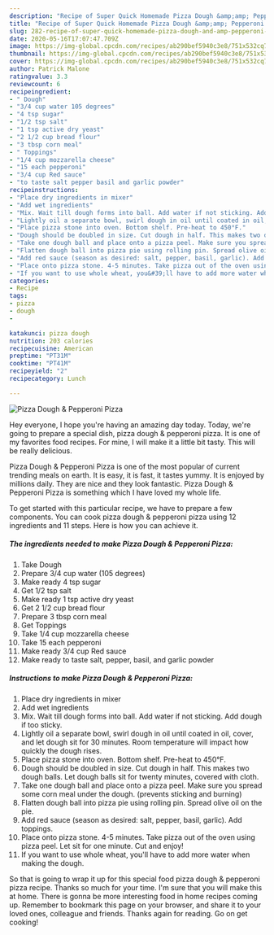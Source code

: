 ```yaml
---
description: "Recipe of Super Quick Homemade Pizza Dough &amp;amp; Pepperoni Pizza"
title: "Recipe of Super Quick Homemade Pizza Dough &amp;amp; Pepperoni Pizza"
slug: 282-recipe-of-super-quick-homemade-pizza-dough-and-amp-pepperoni-pizza
date: 2020-05-16T17:07:47.709Z
image: https://img-global.cpcdn.com/recipes/ab290bef5940c3e8/751x532cq70/pizza-dough-pepperoni-pizza-recipe-main-photo.jpg
thumbnail: https://img-global.cpcdn.com/recipes/ab290bef5940c3e8/751x532cq70/pizza-dough-pepperoni-pizza-recipe-main-photo.jpg
cover: https://img-global.cpcdn.com/recipes/ab290bef5940c3e8/751x532cq70/pizza-dough-pepperoni-pizza-recipe-main-photo.jpg
author: Patrick Malone
ratingvalue: 3.3
reviewcount: 6
recipeingredient:
- " Dough"
- "3/4 cup water 105 degrees"
- "4 tsp sugar"
- "1/2 tsp salt"
- "1 tsp active dry yeast"
- "2 1/2 cup bread flour"
- "3 tbsp corn meal"
- " Toppings"
- "1/4 cup mozzarella cheese"
- "15 each pepperoni"
- "3/4 cup Red sauce"
- "to taste salt pepper basil and garlic powder"
recipeinstructions:
- "Place dry ingredients in mixer"
- "Add wet ingredients"
- "Mix. Wait till dough forms into ball. Add water if not sticking. Add dough if too sticky."
- "Lightly oil a separate bowl, swirl dough in oil until coated in oil, cover, and let dough sit for 30 minutes. Room temperature will impact how quickly the dough rises."
- "Place pizza stone into oven. Bottom shelf. Pre-heat to 450°F."
- "Dough should be doubled in size. Cut dough in half. This makes two dough balls. Let dough balls sit for twenty minutes, covered with cloth."
- "Take one dough ball and place onto a pizza peel. Make sure you spread some corn meal under the dough. (prevents sticking and burning)"
- "Flatten dough ball into pizza pie using rolling pin. Spread olive oil on the pie."
- "Add red sauce (season as desired: salt, pepper, basil, garlic). Add toppings."
- "Place onto pizza stone. 4-5 minutes. Take pizza out of the oven using pizza peel. Let sit for one minute. Cut and enjoy!"
- "If you want to use whole wheat, you&#39;ll have to add more water when making the dough."
categories:
- Recipe
tags:
- pizza
- dough
- 

katakunci: pizza dough  
nutrition: 203 calories
recipecuisine: American
preptime: "PT31M"
cooktime: "PT41M"
recipeyield: "2"
recipecategory: Lunch

---
```



![Pizza Dough &amp; Pepperoni Pizza](https://img-global.cpcdn.com/recipes/ab290bef5940c3e8/751x532cq70/pizza-dough-pepperoni-pizza-recipe-main-photo.jpg)

Hey everyone, I hope you're having an amazing day today. Today, we're going to prepare a special dish, pizza dough &amp; pepperoni pizza. It is one of my favorites food recipes. For mine, I will make it a little bit tasty. This will be really delicious.



Pizza Dough &amp; Pepperoni Pizza is one of the most popular of current trending meals on earth. It is easy, it is fast, it tastes yummy. It is enjoyed by millions daily. They are nice and they look fantastic. Pizza Dough &amp; Pepperoni Pizza is something which I have loved my whole life.


To get started with this particular recipe, we have to prepare a few components. You can cook pizza dough &amp; pepperoni pizza using 12 ingredients and 11 steps. Here is how you can achieve it.

<!--inarticleads1-->

##### The ingredients needed to make Pizza Dough &amp; Pepperoni Pizza:

1. Take  Dough
1. Prepare 3/4 cup water (105 degrees)
1. Make ready 4 tsp sugar
1. Get 1/2 tsp salt
1. Make ready 1 tsp active dry yeast
1. Get 2 1/2 cup bread flour
1. Prepare 3 tbsp corn meal
1. Get  Toppings
1. Take 1/4 cup mozzarella cheese
1. Take 15 each pepperoni
1. Make ready 3/4 cup Red sauce
1. Make ready to taste salt, pepper, basil, and garlic powder




<!--inarticleads2-->

##### Instructions to make Pizza Dough &amp; Pepperoni Pizza:

1. Place dry ingredients in mixer
1. Add wet ingredients
1. Mix. Wait till dough forms into ball. Add water if not sticking. Add dough if too sticky.
1. Lightly oil a separate bowl, swirl dough in oil until coated in oil, cover, and let dough sit for 30 minutes. Room temperature will impact how quickly the dough rises.
1. Place pizza stone into oven. Bottom shelf. Pre-heat to 450°F.
1. Dough should be doubled in size. Cut dough in half. This makes two dough balls. Let dough balls sit for twenty minutes, covered with cloth.
1. Take one dough ball and place onto a pizza peel. Make sure you spread some corn meal under the dough. (prevents sticking and burning)
1. Flatten dough ball into pizza pie using rolling pin. Spread olive oil on the pie.
1. Add red sauce (season as desired: salt, pepper, basil, garlic). Add toppings.
1. Place onto pizza stone. 4-5 minutes. Take pizza out of the oven using pizza peel. Let sit for one minute. Cut and enjoy!
1. If you want to use whole wheat, you&#39;ll have to add more water when making the dough.




So that is going to wrap it up for this special food pizza dough &amp; pepperoni pizza recipe. Thanks so much for your time. I'm sure that you will make this at home. There is gonna be more interesting food in home recipes coming up. Remember to bookmark this page on your browser, and share it to your loved ones, colleague and friends. Thanks again for reading. Go on get cooking!
